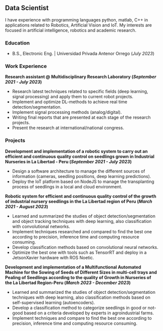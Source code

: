 ## Data Scientist
I have experience with programming languages python, matlab, C++ in applications related to Robotics, Artificial Vision and IoT. My interests are focused in artificial intelligence, robotics and academic research.

### Education
- B.S., Electronic Eng. | Universidad Privada Antenor Orrego (_July 2023_)

### Work Experience
**Research assistant @ Multidisciplinary Research Laboratory (_September 2021 - July 2023_)**
- Research latest techniques related to specific fields (deep learning, signal processing) and apply them to current robot projects.
- Implement and optimize DL-methods to achieve real time detection/segmentation.
- Implement signal processing methods (analog/digital).
- Writing final reports that are presented at each stage of the research projects.
- Present the research at international/national congress.

### Projects

**Development and implementation of a robotic system to carry out an efficient and continuous quality control on seedlings grown in Industrial Nurseries in La Libertad - Peru (_September 2021 - July 2023_)**

- Design a software architecture to manage the different sources of information (cameras, seedling positions, deep learning predictions).
- Deploy the IoT platform based on NodeJS to manage the transplanting process of seedlings in a local and cloud environment.


**Robotic system for efficient and continuous quality control of the growth of industrial nursery seedlings in the La Libertad region of Peru (_March 2021 - August 2023_)**

- Learned and summarized the studies of object detection/segmentation and object tracking techniques with deep learning, also classification with convolutional networks.
- Implement techniques researched and compared to find the best one according to precision, inference time and computing resource consuming.
- Develop classification methods based on convolutional neural networks.
- Optimize the best one with tools such as TensorRT and deploy in a JetsonXavier hardware with ROS Noetic.

**Development and implementation of a Multifunctional Automated Machine for the Sowing of Seeds of Different Sizes in multi-cell trays and Pealing of Seedlings according to the quality of Growth in Nurseries of the La Libertad Region-Peru (_March 2023 - December 2023_)**

- Learned and summarized the studies of object detection/segmentation techniques with deep learning, also classification methods based on self-supervised learning (autoencoders).
- Develop a classification method to categorize seedlings in good or not-good based on a criteria developed by experts in agroindustrial farms.
- Implement techniques and compare to find the best one according to precision, inference time and computing resource consuming.
